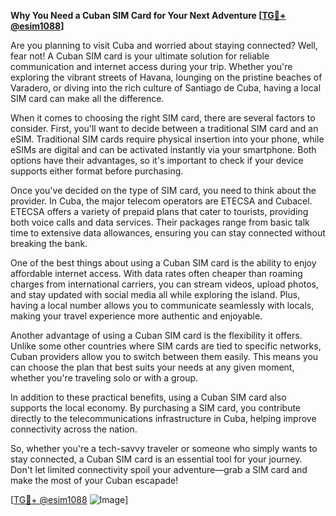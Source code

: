 **Why You Need a Cuban SIM Card for Your Next Adventure [[TG💪+ @esim1088](https://t.me/s/esim1088)]**

Are you planning to visit Cuba and worried about staying connected? Well, fear not! A Cuban SIM card is your ultimate solution for reliable communication and internet access during your trip. Whether you're exploring the vibrant streets of Havana, lounging on the pristine beaches of Varadero, or diving into the rich culture of Santiago de Cuba, having a local SIM card can make all the difference.

When it comes to choosing the right SIM card, there are several factors to consider. First, you'll want to decide between a traditional SIM card and an eSIM. Traditional SIM cards require physical insertion into your phone, while eSIMs are digital and can be activated instantly via your smartphone. Both options have their advantages, so it's important to check if your device supports either format before purchasing.

Once you've decided on the type of SIM card, you need to think about the provider. In Cuba, the major telecom operators are ETECSA and Cubacel. ETECSA offers a variety of prepaid plans that cater to tourists, providing both voice calls and data services. Their packages range from basic talk time to extensive data allowances, ensuring you can stay connected without breaking the bank.

One of the best things about using a Cuban SIM card is the ability to enjoy affordable internet access. With data rates often cheaper than roaming charges from international carriers, you can stream videos, upload photos, and stay updated with social media all while exploring the island. Plus, having a local number allows you to communicate seamlessly with locals, making your travel experience more authentic and enjoyable.

Another advantage of using a Cuban SIM card is the flexibility it offers. Unlike some other countries where SIM cards are tied to specific networks, Cuban providers allow you to switch between them easily. This means you can choose the plan that best suits your needs at any given moment, whether you're traveling solo or with a group.

In addition to these practical benefits, using a Cuban SIM card also supports the local economy. By purchasing a SIM card, you contribute directly to the telecommunications infrastructure in Cuba, helping improve connectivity across the nation.

So, whether you're a tech-savvy traveler or someone who simply wants to stay connected, a Cuban SIM card is an essential tool for your journey. Don't let limited connectivity spoil your adventure—grab a SIM card and make the most of your Cuban escapade!

[[TG💪+ @esim1088](https://t.me/s/esim1088) ![Image](https://i.postimg.cc/Y0z9fWf4/image.png)]